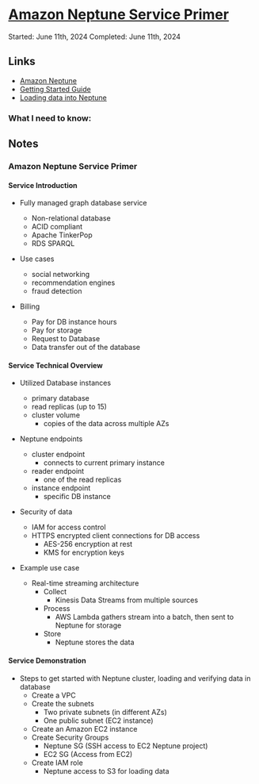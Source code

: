 # [Amazon Neptune Service Primer](https://explore.skillbuilder.aws/learn/course/amazon-neptune-service-primer;lp=1046)

Started: June 11th, 2024
Completed: June 11th, 2024

## Links
- [Amazon Neptune](https://aws.amazon.com/neptune/)
- [Getting Started Guide](https://docs.aws.amazon.com/neptune/latest/userguide/intro.html)
- [Loading data into Neptune](https://docs.aws.amazon.com/neptune/latest/userguide/bulk-load.html)

### What I need to know:

## Notes
### Amazon Neptune Service Primer
#### Service Introduction
- Fully managed graph database service
  - Non-relational database
  - ACID compliant
  - Apache TinkerPop
  - RDS SPARQL

- Use cases
  - social networking
  - recommendation engines
  - fraud detection

- Billing
  - Pay for DB instance hours
  - Pay for storage
  - Request to Database
  - Data transfer out of the database

#### Service Technical Overview
- Utilized Database instances
  - primary database
  - read replicas (up to 15)
  - cluster volume
    - copies of the data across multiple AZs

- Neptune endpoints
  - cluster endpoint
    - connects to current primary instance
  - reader endpoint
    - one of the read replicas
  - instance endpoint
    - specific DB instance

- Security of data
  - IAM for access control
  - HTTPS encrypted client connections for DB access
    - AES-256 encryption at rest
    - KMS for encryption keys

- Example use case
  - Real-time streaming architecture
    - Collect
      - Kinesis Data Streams from multiple sources
    - Process
      - AWS Lambda gathers stream into a batch, then sent to Neptune for storage
    - Store
      - Neptune stores the data

#### Service Demonstration
- Steps to get started with Neptune cluster, loading and verifying data in database
  - Create a VPC
  - Create the subnets
    - Two private subnets (in different AZs)
    - One public subnet (EC2 instance)
  - Create an Amazon EC2 instance
  - Create Security Groups
    - Neptune SG (SSH access to EC2 Neptune project)
    - EC2 SG (Access from EC2)
  - Create IAM role
    - Neptune access to S3 for loading data
